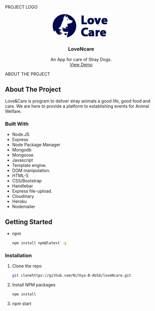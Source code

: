 
PROJECT LOGO
<br />
<p align="center">
  <a href="./public/img/logo5.png">
    <img src="./public/img/logo5.png"" alt="Logo" width="" height="80">
  </a>

  <h3 align="center">LoveNcare</h3>

  <p align="center">
    An App for care of Stray Dogs.
    <br />
     <!-- <a href="https://github.com/othneildrew/Best-README-Template"><strong>Explore the docs »</strong></a> 
    <br /> -->
    <a href="https://loveandcare.herokuapp.com/">View Demo</a>
 
  </p>
</p> 



<!-- TABLE OF CONTENTS -->
<!-- <details open="open">
  <summary>Table of Contents</summary>
  <ol>
    <li>
      <a href="#about-the-project">About The Project</a>
      <ul>
        <li><a href="#built-with">Built With</a></li>
      </ul>
    </li>
    <li>
      <a href="#getting-started">Getting Started</a>
      <ul>
        <li><a href="#prerequisites">Prerequisites</a></li>
        <li><a href="#installation">Installation</a></li>
      </ul>
    </li>
    <li><a href="#usage">Usage</a></li>
    <li><a href="#roadmap">Roadmap</a></li>
    <li><a href="#contributing">Contributing</a></li>
    <li><a href="#license">License</a></li>
    <li><a href="#contact">Contact</a></li>
    <li><a href="#acknowledgements">Acknowledgements</a></li>
  </ol>
</details>  -->



ABOUT THE PROJECT
## About The Project

 Love&Care is program to deliver stray animals a good life, good food and care. We are here to provide a platform to establishing events for Animal Welfare.

### Built With

* Node.JS
*	Express
*	Node Package Manager
*	Mongodb
*	Mongoose
*	Javascript
*	Template engine.
* DOM manipulation.
*	HTML-5
*	CSS/Bootstrap
*	Handlebar
*	Express file-upload.
*	Cloudinary
*	Heroku
* Nodemailer




<!-- GETTING STARTED -->
 ## Getting Started

* npm
  ```sh
  npm install npm@latest -g
  ```

### Installation

1. Clone the repo
   ```sh
   git clonehttps://github.com/Nithya-B-AU16/loveNcare.git
   ```
2. Install NPM packages
   ```sh
   npm install
   ```
3. npm start 





















